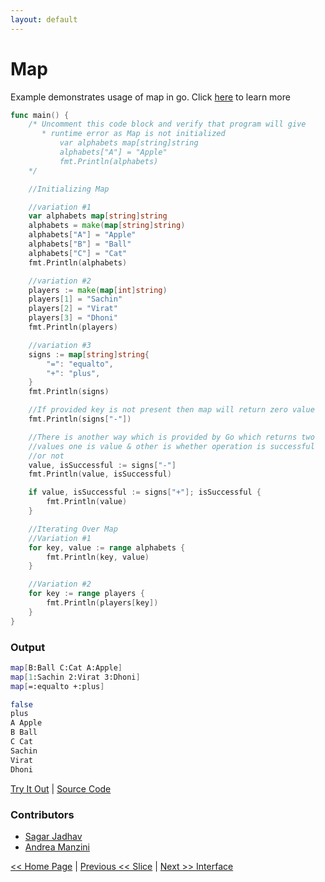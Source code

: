 ```yaml
---
layout: default
---
```


# Map

Example demonstrates usage of map in go. Click [here](https://tour.golang.org/moretypes/19) to learn more

```go
func main() {
	/* Uncomment this code block and verify that program will give
	   * runtime error as Map is not initialized
		   var alphabets map[string]string
		   alphabets["A"] = "Apple"
		   fmt.Println(alphabets)
	*/

	//Initializing Map

	//variation #1
	var alphabets map[string]string
	alphabets = make(map[string]string)
	alphabets["A"] = "Apple"
	alphabets["B"] = "Ball"
	alphabets["C"] = "Cat"
	fmt.Println(alphabets)

	//variation #2
	players := make(map[int]string)
	players[1] = "Sachin"
	players[2] = "Virat"
	players[3] = "Dhoni"
	fmt.Println(players)

	//variation #3
	signs := map[string]string{
		"=": "equalto",
		"+": "plus",
	}
	fmt.Println(signs)

	//If provided key is not present then map will return zero value
	fmt.Println(signs["-"])

	//There is another way which is provided by Go which returns two
	//values one is value & other is whether operation is successful
	//or not
	value, isSuccessful := signs["-"]
	fmt.Println(value, isSuccessful)

	if value, isSuccessful := signs["+"]; isSuccessful {
		fmt.Println(value)
	}

	//Iterating Over Map
	//Variation #1
	for key, value := range alphabets {
		fmt.Println(key, value)
	}

	//Variation #2
	for key := range players {
		fmt.Println(players[key])
	}
}
```

### Output

```bash
map[B:Ball C:Cat A:Apple]
map[1:Sachin 2:Virat 3:Dhoni]
map[=:equalto +:plus]

false
plus
A Apple
B Ball
C Cat
Sachin
Virat
Dhoni
```

<a href='https://play.golang.org/p/HYTVd0XK6ms' target='_blank'>Try It Out</a> | <a href='https://github.com/sagar-jadhav/go-examples/blob/master/src/map.go' target='_blank'>Source Code</a>

### Contributors
- <a href='https://github.com/sagar-jadhav' target='_blank'>Sagar Jadhav</a>
- <a href='https://github.com/ilmanzo' target='_blank'>Andrea Manzini</a>

[<< Home Page](./) | [Previous << Slice](./slice.html) | [Next >> Interface](./interfaces.html)
